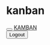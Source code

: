 # kanban

   <section>
            <nav class="navbar navbar-expand-lg navbar-light bg-light">
                <button class="navbar-toggler" type="button" data-toggle="collapse" data-target="#navbarTogglerDemo03" aria-controls="navbarTogglerDemo03" aria-expanded="false" aria-label="Toggle navigation">
                  <span class="navbar-toggler-icon"></span>
                </button>
                <a class="navbar-brand" href="#">KAMBAN</a>
                  <form class="form-inline my-2 my-lg-0">
                    <button class="btn btn-outline-success my-2 my-sm-0" id = "tombol-logout" type="submit">Logout</button>
                  </form>
                </div>
              </nav>
    </section>
